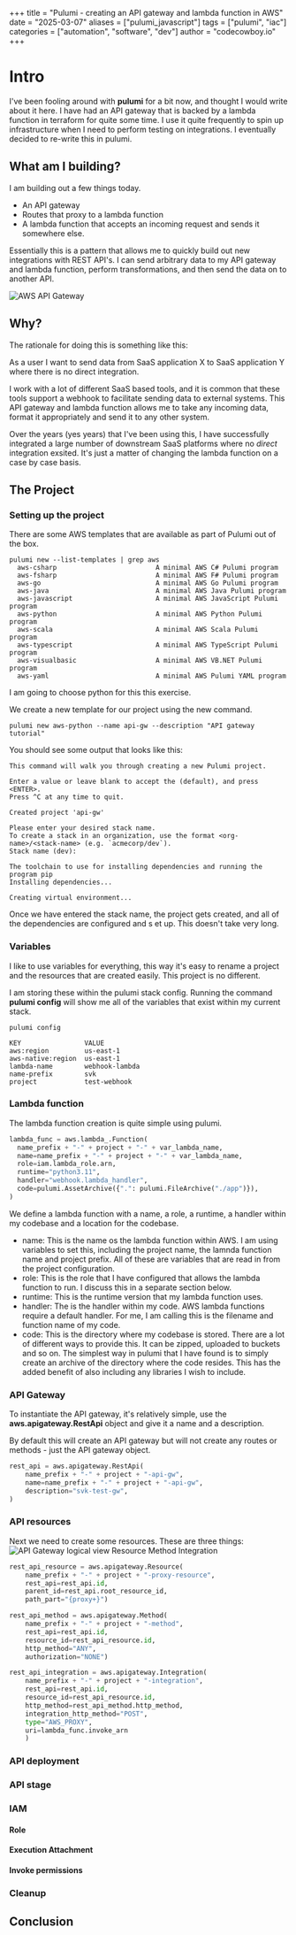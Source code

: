 +++
title = "Pulumi - creating an API gateway and lambda function in AWS"
date = "2025-03-07"
aliases = ["pulumi_javascript"]
tags = ["pulumi", "iac"]
categories = ["automation", "software", "dev"]
author = "codecowboy.io"
+++

# Intro
I've been fooling around with **pulumi** for a bit now, and thought I would write about it here. 
I have had an API gateway that is backed by a lambda function in terraform for quite some time. I use it quite frequently to spin up infrastructure when I need to perform testing on integrations. I eventually decided to re-write this in pulumi. 

## What am I building?
I am building out a few things today. 
- An API gateway
- Routes that proxy to a lambda function
- A lambda function that accepts an incoming request and sends it somewhere else.

Essentially this is a pattern that allows me to quickly build out new integrations with REST API's. 
I can send arbitrary data to my API gateway and lambda function, perform transformations, and then send the data on to another API.

![AWS API Gateway](/images/aws_api_gateway.jpg)

## Why?
The rationale for doing this is something like this:

As a user I want to send data from SaaS application X to SaaS application Y where there is no direct integration.

I work with a lot of different SaaS based tools, and it is common that these tools support a webhook to facilitate sending data to external systems. This API gateway and lambda function allows me to take any incoming data, format it appropriately and send it to any other system.

Over the years (yes years) that I've been using this, I have successfully integrated a large number of downstream SaaS platforms where no *direct* integration exsited. It's just a matter of changing the lambda function on a case by case basis.

## The Project 

### Setting up the project
There are some AWS templates that are available as part of Pulumi out of the box.

```Shell
pulumi new --list-templates | grep aws
  aws-csharp                         A minimal AWS C# Pulumi program
  aws-fsharp                         A minimal AWS F# Pulumi program
  aws-go                             A minimal AWS Go Pulumi program
  aws-java                           A minimal AWS Java Pulumi program
  aws-javascript                     A minimal AWS JavaScript Pulumi program
  aws-python                         A minimal AWS Python Pulumi program
  aws-scala                          A minimal AWS Scala Pulumi program
  aws-typescript                     A minimal AWS TypeScript Pulumi program
  aws-visualbasic                    A minimal AWS VB.NET Pulumi program
  aws-yaml                           A minimal AWS Pulumi YAML program

```

I am going to choose python for this this exercise.

We create a new template for our project using the new command.

```Shell
pulumi new aws-python --name api-gw --description "API gateway tutorial"
```

You should see some output that looks like this:

```Shell
This command will walk you through creating a new Pulumi project.

Enter a value or leave blank to accept the (default), and press <ENTER>.
Press ^C at any time to quit.

Created project 'api-gw'

Please enter your desired stack name.
To create a stack in an organization, use the format <org-name>/<stack-name> (e.g. `acmecorp/dev`).
Stack name (dev):

The toolchain to use for installing dependencies and running the program pip
Installing dependencies...

Creating virtual environment...
```

Once we have entered the stack name, the project gets created, and all of the dependencies are configured and s
et up.
This doesn't take very long.


### Variables
I like to use variables for everything, this way it's easy to rename a project and the resources that are created easily. This project is no different.

I am storing these within the pulumi stack config. Running the command **pulumi config** will show me all of the variables that exist within my current stack.

```Shell
pulumi config

KEY                VALUE
aws:region         us-east-1
aws-native:region  us-east-1
lambda-name        webhook-lambda
name-prefix        svk
project            test-webhook
```

### Lambda function
The lambda function creation is quite simple using pulumi.

```Python
lambda_func = aws.lambda_.Function(
  name_prefix + "-" + project + "-" + var_lambda_name,
  name=name_prefix + "-" + project + "-" + var_lambda_name,
  role=iam.lambda_role.arn,
  runtime="python3.11",
  handler="webhook.lambda_handler",
  code=pulumi.AssetArchive({".": pulumi.FileArchive("./app")}),
)
```

We define a lambda function with a name, a role, a runtime, a handler within my codebase and a location for the codebase.

- name: This is the name os the lambda function within AWS. I am using variables to set this, including the project name, the lamnda function name and project prefix. All of these are variables that are read in from the project configuration.
- role: This is the role that I have configured that allows the lambda function to run. I discuss this in a separate section below.
- runtime: This is the runtime version that my lambda function uses.
- handler: The is the handler within my code. AWS lambda functions require a default handler. For me, I am calling this is the filename and function name of my code.
- code: This is the directory where my codebase is stored. There are a lot of different ways to provide this. It can be zipped, uploaded to buckets and so on. The simplest way in pulumi that I have found is to simply create an archive of the directory where the code resides. This has the added benefit of also including any libraries I wish to include.


### API Gateway
To instantiate the API gateway, it's relatively simple, use the **aws.apigateway.RestApi** object and give it a name and a description.

By default this will create an API gateway but will not create any routes or methods - just the API gateway object.

```Python
rest_api = aws.apigateway.RestApi(
    name_prefix + "-" + project + "-api-gw",
    name=name_prefix + "-" + project + "-api-gw",
    description="svk-test-gw",
)
```

### API resources

Next we need to create some resources. These are three things:
![API Gateway logical view](/images/pulumi-api-gateway-logical.jpg)
Resource
Method
Integration


```Python
rest_api_resource = aws.apigateway.Resource(
    name_prefix + "-" + project + "-proxy-resource",
    rest_api=rest_api.id,
    parent_id=rest_api.root_resource_id,
    path_part="{proxy+}")

rest_api_method = aws.apigateway.Method(
    name_prefix + "-" + project + "-method",
    rest_api=rest_api.id,
    resource_id=rest_api_resource.id,
    http_method="ANY",
    authorization="NONE")

rest_api_integration = aws.apigateway.Integration(
    name_prefix + "-" + project + "-integration",
    rest_api=rest_api.id,
    resource_id=rest_api_resource.id,
    http_method=rest_api_method.http_method,
    integration_http_method="POST",
    type="AWS_PROXY",
    uri=lambda_func.invoke_arn
    )
```

### API deployment

### API stage

### IAM

#### Role

#### Execution Attachment

#### Invoke permissions


### Cleanup


## Conclusion
